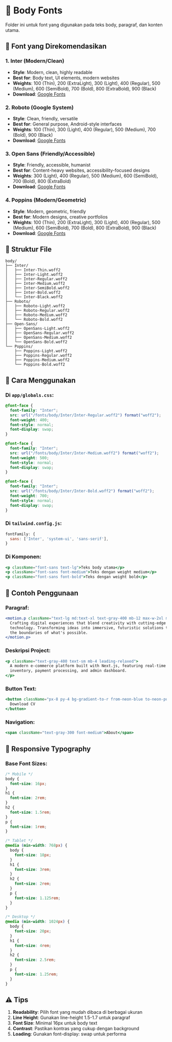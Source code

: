 # 📝 Body Fonts

Folder ini untuk font yang digunakan pada teks body, paragraf, dan konten utama.

## 📁 Font yang Direkomendasikan

### 1. **Inter** (Modern/Clean)

- **Style**: Modern, clean, highly readable
- **Best for**: Body text, UI elements, modern websites
- **Weights**: 100 (Thin), 200 (ExtraLight), 300 (Light), 400 (Regular), 500 (Medium), 600 (SemiBold), 700 (Bold), 800 (ExtraBold), 900 (Black)
- **Download**: [Google Fonts](https://fonts.google.com/specimen/Inter)

### 2. **Roboto** (Google System)

- **Style**: Clean, friendly, versatile
- **Best for**: General purpose, Android-style interfaces
- **Weights**: 100 (Thin), 300 (Light), 400 (Regular), 500 (Medium), 700 (Bold), 900 (Black)
- **Download**: [Google Fonts](https://fonts.google.com/specimen/Roboto)

### 3. **Open Sans** (Friendly/Accessible)

- **Style**: Friendly, accessible, humanist
- **Best for**: Content-heavy websites, accessibility-focused designs
- **Weights**: 300 (Light), 400 (Regular), 500 (Medium), 600 (SemiBold), 700 (Bold), 800 (ExtraBold)
- **Download**: [Google Fonts](https://fonts.google.com/specimen/Open+Sans)

### 4. **Poppins** (Modern/Geometric)

- **Style**: Modern, geometric, friendly
- **Best for**: Modern designs, creative portfolios
- **Weights**: 100 (Thin), 200 (ExtraLight), 300 (Light), 400 (Regular), 500 (Medium), 600 (SemiBold), 700 (Bold), 800 (ExtraBold), 900 (Black)
- **Download**: [Google Fonts](https://fonts.google.com/specimen/Poppins)

## 📂 Struktur File

```
body/
├── Inter/
│   ├── Inter-Thin.woff2
│   ├── Inter-Light.woff2
│   ├── Inter-Regular.woff2
│   ├── Inter-Medium.woff2
│   ├── Inter-SemiBold.woff2
│   ├── Inter-Bold.woff2
│   └── Inter-Black.woff2
├── Roboto/
│   ├── Roboto-Light.woff2
│   ├── Roboto-Regular.woff2
│   ├── Roboto-Medium.woff2
│   └── Roboto-Bold.woff2
├── Open-Sans/
│   ├── OpenSans-Light.woff2
│   ├── OpenSans-Regular.woff2
│   ├── OpenSans-Medium.woff2
│   └── OpenSans-Bold.woff2
└── Poppins/
    ├── Poppins-Light.woff2
    ├── Poppins-Regular.woff2
    ├── Poppins-Medium.woff2
    └── Poppins-Bold.woff2
```

## 🔧 Cara Menggunakan

### Di `app/globals.css`:

```css
@font-face {
  font-family: "Inter";
  src: url("/fonts/body/Inter/Inter-Regular.woff2") format("woff2");
  font-weight: 400;
  font-style: normal;
  font-display: swap;
}

@font-face {
  font-family: "Inter";
  src: url("/fonts/body/Inter/Inter-Medium.woff2") format("woff2");
  font-weight: 500;
  font-style: normal;
  font-display: swap;
}

@font-face {
  font-family: "Inter";
  src: url("/fonts/body/Inter/Inter-Bold.woff2") format("woff2");
  font-weight: 700;
  font-style: normal;
  font-display: swap;
}
```

### Di `tailwind.config.js`:

```javascript
fontFamily: {
  sans: ['Inter', 'system-ui', 'sans-serif'],
}
```

### Di Komponen:

```jsx
<p className="font-sans text-lg">Teks body utama</p>
<p className="font-sans font-medium">Teks dengan weight medium</p>
<p className="font-sans font-bold">Teks dengan weight bold</p>
```

## 🎨 Contoh Penggunaan

### Paragraf:

```jsx
<motion.p className="text-lg md:text-xl text-gray-400 mb-12 max-w-2xl mx-auto leading-relaxed">
  Crafting digital experiences that blend creativity with cutting-edge
  technology. Transforming ideas into immersive, futuristic solutions that push
  the boundaries of what's possible.
</motion.p>
```

### Deskripsi Project:

```jsx
<p className="text-gray-400 text-sm mb-4 leading-relaxed">
  A modern e-commerce platform built with Next.js, featuring real-time
  inventory, payment processing, and admin dashboard.
</p>
```

### Button Text:

```jsx
<button className="px-8 py-4 bg-gradient-to-r from-neon-blue to-neon-purple text-white font-semibold rounded-lg">
  Download CV
</button>
```

### Navigation:

```jsx
<span className="text-gray-300 font-medium">About</span>
```

## 📱 Responsive Typography

### Base Font Sizes:

```css
/* Mobile */
body {
  font-size: 16px;
}
h1 {
  font-size: 2rem;
}
h2 {
  font-size: 1.5rem;
}
p {
  font-size: 1rem;
}

/* Tablet */
@media (min-width: 768px) {
  body {
    font-size: 18px;
  }
  h1 {
    font-size: 3rem;
  }
  h2 {
    font-size: 2rem;
  }
  p {
    font-size: 1.125rem;
  }
}

/* Desktop */
@media (min-width: 1024px) {
  body {
    font-size: 20px;
  }
  h1 {
    font-size: 4rem;
  }
  h2 {
    font-size: 2.5rem;
  }
  p {
    font-size: 1.25rem;
  }
}
```

## ⚠️ Tips

1. **Readability**: Pilih font yang mudah dibaca di berbagai ukuran
2. **Line Height**: Gunakan line-height 1.5-1.7 untuk paragraf
3. **Font Size**: Minimal 16px untuk body text
4. **Contrast**: Pastikan kontras yang cukup dengan background
5. **Loading**: Gunakan font-display: swap untuk performa
